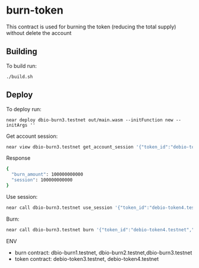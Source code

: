 # burn-token

This contract is used for burning the token (reducing the total supply) without delete the account

## Building

To build run:

```shell
./build.sh
```

## Deploy

To deploy run:

```shell
near deploy dbio-burn3.testnet out/main.wasm --initFunction new --initArgs ''
```

Get account session:

```bash
near view dbio-burn3.testnet get_account_session '{"token_id":"debio-token4.testnet","account_id":"rumaishakhadijah.testnet"}'
```

Response
```bash
{
  "burn_amount": 100000000000
  "session": 100000000000
}
```

Use session:
```bash
near call dbio-burn3.testnet use_session '{"token_id":"debio-token4.testnet","amount":"1"}' --accountId rumaishakhadijah.testnet
```

Burn:

```bash
near call dbio-burn3.testnet burn '{"token_id":"debio-token4.testnet","amount":"1000000000000000000"}' --accountId rumaishakhadijah.testnet --depositYocto 1
```

ENV
- burn contract: dbio-burn1.testnet, dbio-burn2.testnet,dbio-burn3.testnet
- token contract: debio-token3.testnet, debio-token4.testnet
